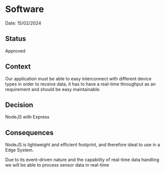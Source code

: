 # Software 

Date: 15/02/2024 

## Status

Approved

## Context

Our application must be able to easy interconnect with different device types in order to receive data, it has to have a  real-time throughput as an requirement and should be easy maintainable. 


## Decision

NodeJS with Express

## Consequences

NodeJS is lightweight and efficient footprint, and therefore ideal to use in a Edge System. 

Due to its event-driven nature and the capability of real-time data handling we will be able to process sensor data in real-time 

